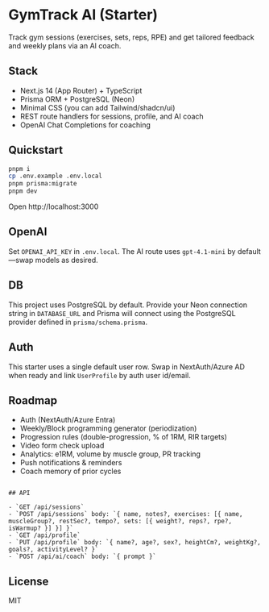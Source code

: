# GymTrack AI (Starter)

Track gym sessions (exercises, sets, reps, RPE) and get tailored feedback and weekly plans via an AI coach.

## Stack
- Next.js 14 (App Router) + TypeScript
- Prisma ORM + PostgreSQL (Neon)
- Minimal CSS (you can add Tailwind/shadcn/ui)
- REST route handlers for sessions, profile, and AI coach
- OpenAI Chat Completions for coaching

## Quickstart

```bash
pnpm i
cp .env.example .env.local
pnpm prisma:migrate
pnpm dev
```

Open http://localhost:3000

## OpenAI
Set `OPENAI_API_KEY` in `.env.local`. The AI route uses `gpt-4.1-mini` by default—swap models as desired.

## DB
This project uses PostgreSQL by default. Provide your Neon connection string in `DATABASE_URL` and Prisma will connect using the PostgreSQL provider defined in `prisma/schema.prisma`.

## Auth
This starter uses a single default user row. Swap in NextAuth/Azure AD when ready and link `UserProfile` by auth user id/email.

## Roadmap
- Auth (NextAuth/Azure Entra)
- Weekly/Block programming generator (periodization)
- Progression rules (double-progression, % of 1RM, RIR targets)
- Video form check upload
- Analytics: e1RM, volume by muscle group, PR tracking
- Push notifications & reminders
- Coach memory of prior cycles
```

## API

- `GET /api/sessions`
- `POST /api/sessions` body: `{ name, notes?, exercises: [{ name, muscleGroup?, restSec?, tempo?, sets: [{ weight?, reps?, rpe?, isWarmup? }] }] }`
- `GET /api/profile`
- `PUT /api/profile` body: `{ name?, age?, sex?, heightCm?, weightKg?, goals?, activityLevel? }`
- `POST /api/ai/coach` body: `{ prompt }`
```

## License
MIT
